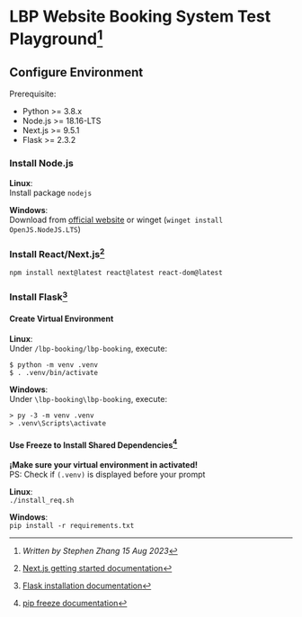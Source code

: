# LBP Website Booking System Test Playground[^4]
## Configure Environment
Prerequisite:
- Python >= 3.8.x
- Node.js >= 18.16-LTS
- Next.js >= 9.5.1
- Flask >= 2.3.2

### Install Node.js
**Linux**: <br>
Install package `nodejs`

**Windows**: <br>
Download from <a href="https://nodejs.org/en">official website</a> or winget (`winget install OpenJS.NodeJS.LTS`)

### Install React/Next.js[^1]
`npm install next@latest react@latest react-dom@latest`

### Install Flask[^2]
#### Create Virtual Environment
**Linux**:<br>
Under `/lbp-booking/lbp-booking`, execute:
```
$ python -m venv .venv
$ . .venv/bin/activate
```

**Windows**:<br>
Under `\lbp-booking\lbp-booking`, execute:
```
> py -3 -m venv .venv
> .venv\Scripts\activate
```

#### Use Freeze to Install Shared Dependencies[^3]
**¡Make sure your virtual environment in activated!**<br>
PS: Check if `(.venv)` is displayed before your prompt

**Linux**:<br>
`./install_req.sh`

**Windows**:<br>
`pip install -r requirements.txt`

[^1]: [Next.js getting started documentation](https://nextjs.org/docs/getting-started/installation)
[^2]: [Flask installation documentation](https://flask.palletsprojects.com/en/2.3.x/installation/)
[^3]: [pip freeze documentation](https://pip.pypa.io/en/stable/cli/pip_freeze/)
[^4]: *Written by Stephen Zhang 15 Aug 2023*
